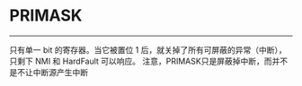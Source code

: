 # PRIMASK
---
只有单一 bit 的寄存器。当它被置位 1 后，就关掉了所有可屏蔽的异常（中断），只剩下 NMI 和 HardFault 可以响应。
注意，PRIMASK只是屏蔽掉中断，而并不是不让中断源产生中断